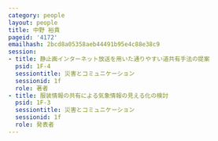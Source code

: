 ```yaml
---
category: people
layout: people
title: 中野 裕貴
pageid: '4172'
emailhash: 2bcd8a05358aeb44491b95e4c88e38c9
session:
- title: 静止画インターネット放送を用いた通りやすい道共有手法の提案
  psid: 1F-4
  sessiontitle: 災害とコミュニケーション
  sessionid: 1f
  role: 著者
- title: 服装情報の共有による気象情報の見える化の検討
  psid: 1F-3
  sessiontitle: 災害とコミュニケーション
  sessionid: 1f
  role: 発表者
---
```

